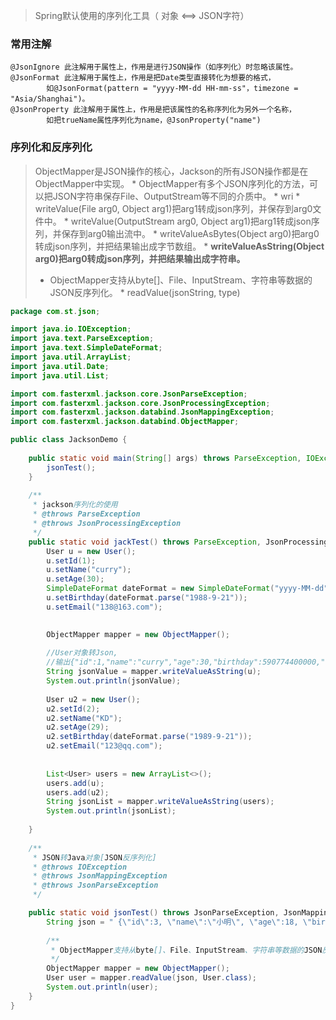 > Spring默认使用的序列化工具（ 对象  <==> JSON字符）

### 常用注解

```
@JsonIgnore 此注解用于属性上，作用是进行JSON操作（如序列化）时忽略该属性。
@JsonFormat 此注解用于属性上，作用是把Date类型直接转化为想要的格式，
		如@JsonFormat(pattern = "yyyy-MM-dd HH-mm-ss"，timezone = "Asia/Shanghai")。
@JsonProperty 此注解用于属性上，作用是把该属性的名称序列化为另外一个名称，
		如把trueName属性序列化为name，@JsonProperty("name")
```

### **序列化和反序列化**

>  ObjectMapper是JSON操作的核心，Jackson的所有JSON操作都是在ObjectMapper中实现。 
>          * ObjectMapper有多个JSON序列化的方法，可以把JSON字符串保存File、OutputStream等不同的介质中。 
>                   * wri   * writeValue(File arg0, Object arg1)把arg1转成json序列，并保存到arg0文件中。 
>             * writeValue(OutputStream arg0, Object arg1)把arg1转成json序列，并保存到arg0输出流中。
>             * writeValueAsBytes(Object arg0)把arg0转成json序列，并把结果输出成字节数组。 
>             * **writeValueAsString(Object arg0)把arg0转成json序列，并把结果输出成字符串。**
>    * ObjectMapper支持从byte[]、File、InputStream、字符串等数据的JSON反序列化。
>            *  readValue(jsonString, type)

```java
package com.st.json;

import java.io.IOException;
import java.text.ParseException;
import java.text.SimpleDateFormat;
import java.util.ArrayList;
import java.util.Date;
import java.util.List;

import com.fasterxml.jackson.core.JsonParseException;
import com.fasterxml.jackson.core.JsonProcessingException;
import com.fasterxml.jackson.databind.JsonMappingException;
import com.fasterxml.jackson.databind.ObjectMapper;

public class JacksonDemo {
    
    public static void main(String[] args) throws ParseException, IOException {
        jsonTest();
    }
    
    /**
     * jackson序列化的使用
     * @throws ParseException
     * @throws JsonProcessingException
     */
    public static void jackTest() throws ParseException, JsonProcessingException {
        User u = new User();
        u.setId(1);
        u.setName("curry");
        u.setAge(30);
        SimpleDateFormat dateFormat = new SimpleDateFormat("yyyy-MM-dd");
        u.setBirthday(dateFormat.parse("1988-9-21"));
        u.setEmail("138@163.com");
        

        ObjectMapper mapper = new ObjectMapper();
        
        //User对象转Json,
        //输出{"id":1,"name":"curry","age":30,"birthday":590774400000,"email":"138@163.com"}
        String jsonValue = mapper.writeValueAsString(u);
        System.out.println(jsonValue);
        
        User u2 = new User();
        u2.setId(2);
        u2.setName("KD");
        u2.setAge(29);
        u2.setBirthday(dateFormat.parse("1989-9-21"));
        u2.setEmail("123@qq.com");
        
        
        List<User> users = new ArrayList<>();
        users.add(u);
        users.add(u2);
        String jsonList = mapper.writeValueAsString(users);
        System.out.println(jsonList);
        
    }
    
    /**
     * JSON转Java对象[JSON反序列化]
     * @throws IOException 
     * @throws JsonMappingException 
     * @throws JsonParseException 
     */

    public static void jsonTest() throws JsonParseException, JsonMappingException, IOException {
        String json = " {\"id\":3, \"name\":\"小明\", \"age\":18, \"birthday\":590774400000, \"email\":\"xiaomin@sina.com\"} ";  
        
        /** 
         * ObjectMapper支持从byte[]、File、InputStream、字符串等数据的JSON反序列化。 
         */  
        ObjectMapper mapper = new ObjectMapper();
        User user = mapper.readValue(json, User.class);
        System.out.println(user); 
    }
}
```

